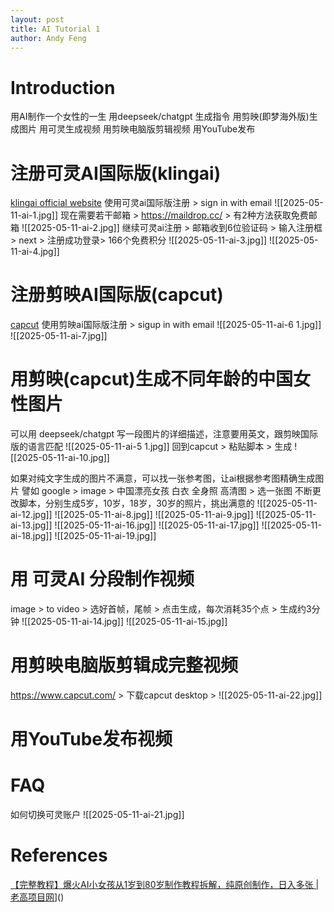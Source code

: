 ```yaml
---
layout: post
title: AI Tutorial 1
author: Andy Feng
---
```

# Introduction
用AI制作一个女性的一生
用deepseek/chatgpt 生成指令
用剪映(即梦海外版)生成图片
用可灵生成视频
用剪映电脑版剪辑视频
用YouTube发布
# 注册可灵AI国际版(klingai)
[klingai official website](https://www.klingai.com/global/)
使用可灵ai国际版注册 > sign in with email
![[2025-05-11-ai-1.jpg]]
现在需要若干邮箱 > https://maildrop.cc/ > 有2种方法获取免费邮箱
![[2025-05-11-ai-2.jpg]]
继续可灵ai注册 > 邮箱收到6位验证码 > 输入注册框 > next > 注册成功登录> 166个免费积分
![[2025-05-11-ai-3.jpg]]
![[2025-05-11-ai-4.jpg]]
 # 注册剪映AI国际版(capcut)
 [capcut](https://www.capcut.com/)
 使用剪映ai国际版注册 > sigup in with email
 ![[2025-05-11-ai-6 1.jpg]]
![[2025-05-11-ai-7.jpg]]
# 用剪映(capcut)生成不同年龄的中国女性图片
可以用 deepseek/chatgpt 写一段图片的详细描述，注意要用英文，跟剪映国际版的语言匹配
![[2025-05-11-ai-5 1.jpg]]
回到capcut > 粘贴脚本 > 生成
![[2025-05-11-ai-10.jpg]]

如果对纯文字生成的图片不满意，可以找一张参考图，让ai根据参考图精确生成图片
譬如  google > image > 中国漂亮女孩 白衣 全身照 高清图 > 选一张图
不断更改脚本，分别生成5岁，10岁，18岁，30岁的照片，挑出满意的
![[2025-05-11-ai-12.jpg]]
![[2025-05-11-ai-8.jpg]]
![[2025-05-11-ai-9.jpg]]
![[2025-05-11-ai-13.jpg]]
![[2025-05-11-ai-16.jpg]]
![[2025-05-11-ai-17.jpg]]
![[2025-05-11-ai-18.jpg]]
![[2025-05-11-ai-19.jpg]]
# 用 可灵AI 分段制作视频
image > to video > 选好首帧，尾帧 > 点击生成，每次消耗35个点 > 生成约3分钟
![[2025-05-11-ai-14.jpg]]
![[2025-05-11-ai-15.jpg]]

# 用剪映电脑版剪辑成完整视频
https://www.capcut.com/ > 下载capcut desktop > 
![[2025-05-11-ai-22.jpg]]
# 用YouTube发布视频


# FAQ
如何切换可灵账户
![[2025-05-11-ai-21.jpg]]
# References 
[【完整教程】爆火AI小女孩从1岁到80岁制作教程拆解，纯原创制作，日入多张 | 老高项目网](https://www.youtube.com/@lgxmw)]()
